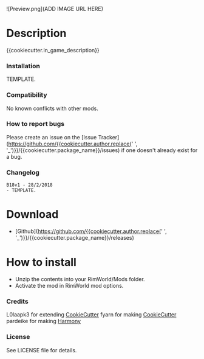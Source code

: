 ![Preview.png](ADD IMAGE URL HERE)

# Description
{{cookiecutter.in_game_description}}

### Installation
TEMPLATE.

### Compatibility
No known conflicts with other mods.

### How to report bugs
Please create an issue on the [Issue Tracker](https://github.com/{{cookiecutter.author.replace(' ', '_')}}/{{cookiecutter.package_name}}/issues) if one doesn't already exist for a bug.

### Changelog
```
B18v1 - 28/2/2018
- TEMPLATE.
```

# Download
- [Github](https://github.com/{{cookiecutter.author.replace(' ', '_')}}/{{cookiecutter.package_name}}/releases)

# How to install
- Unzip the contents into your RimWorld/Mods folder.
- Activate the mod in RimWorld mod options.

### Credits
L0laapk3 for extending [CookieCutter](https://github.com/L0laapk3/cookiecutter-rimworld-mod-development)
fyarn for making [CookieCutter](https://ludeon.com/forums/index.php?topic=39038.0)  
pardeike for making [Harmony](https://github.com/pardeike/Harmony)

### License
See LICENSE file for details.
